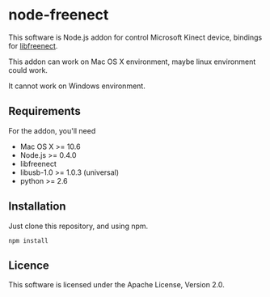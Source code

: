 node-freenect
=============

This software is Node.js addon for control Microsoft Kinect device,
bindings for [libfreenect](https://github.com/OpenKinect/libfreenect).


This addon can work on Mac OS X environment, maybe linux environment could work.

It cannot work on Windows environment.

Requirements
------------

For the addon, you'll need

* Mac OS X >= 10.6
* Node.js >= 0.4.0
* libfreenect
* libusb-1.0 >= 1.0.3 (universal)
* python >= 2.6

Installation
------------

Just clone this repository, and using npm.

	npm install


Licence
-------

This software is licensed under the Apache License, Version 2.0.